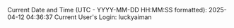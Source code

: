 Current Date and Time (UTC - YYYY-MM-DD HH:MM:SS formatted): 2025-04-12 04:36:37
Current User's Login: luckyaiman
